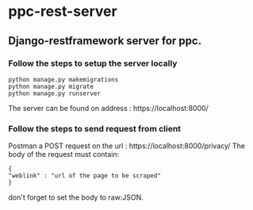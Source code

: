 # ppc-rest-server

## Django-restframework server for ppc.

### Follow the steps to setup the server locally

```
python manage.py makemigrations
python manage.py migrate
python manage.py runserver
```
The server can be found on address : https://localhost:8000/

### Follow the steps to send request from client

Postman a POST request on the url : https://localhost:8000/privacy/
The body of the request must contain:
```
{
"weblink" : "url of the page to be scraped"
}
```
don't forget to set the body to raw:JSON.
